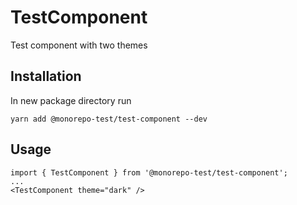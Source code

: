 # TestComponent

<p>Test component with two themes</p>

## Installation
<p>In new package directory run</p>

```
yarn add @monorepo-test/test-component --dev
```

## Usage

```
import { TestComponent } from '@monorepo-test/test-component';
...
<TestComponent theme="dark" />
```

